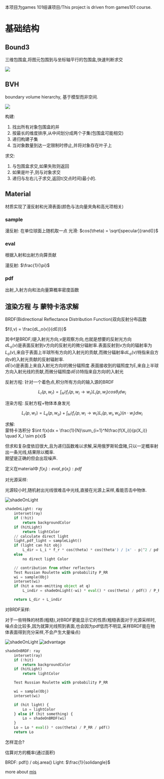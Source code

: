 本项目为games 101结课项目/This project is driven from games101 course. 

# 基础结构

## Bound3

三维包围盒,将图元包围到与坐标轴平行的包围盒,快速判断求交

![](./imgs/2Dboundary.jpg)

## BVH
 
 boundary volume hierarchy, 基于模型而非空间.

![](./imgs/bvh.jpg)

构建: 

1. 找出所有对象包围盒的并
2. 按最长的维度排序,从中间划分成两个子集(包围盒可能相交)
3. 递归构建子集
4. 当对象数量到达一定限制时停止,并将对象存在叶子上

求交:

1. 与包围盒求交,如果失败则返回
2. 如果是叶子,则与对象求交
3. 递归与左右儿子求交,返回t(交点时间)最小的.

## Material

材质实现了漫反射和光滑表面(颜色与法向量夹角和高光项相关)

### sample 

漫反射: 在单位球面上随机取一点
光滑: $cos(\theta) = \sqrt[specular]{rand()}$

### eval

根据入射和出射方向算贡献

漫反射: $\frac{1}{\pi}$

### pdf 

出射,入射方向和法向量算概率密度函数

## 渲染方程 与 蒙特卡洛求解

BRDF(Bidirectional Reflectance Distribution Function)双向反射分布函数

$f(l,v) = \frac{dL_o(v)}{dE(l)}$

其中f是BRDF,l是入射光方向,v是观察方向,也就是想要的反射光方向  
$dL_o(v)$是表面反射到v方向的反射光的微分辐射率.表面反射到v方向的辐射率为$L_o(v)$,来自于表面上半球所有方向的入射光的贡献,而微分辐射率$dL_o(v)$特指来自方向v的入射光贡献的反射辐射率.  
$dE(v)$是表面上来自入射光方向l的微分辐照度.表面接收到的辐照度为E,来自上半球方向入射光线的贡献,而微分辐照度$dE(l)$特指来自方向l的入射光

反射方程: 针对一个着色点,积分所有方向的输入源的BRDF

$$L_r(p,w_r) = \int_{H^2}f_r(p,w_i \to w_r)L_i(p,w_i)cos\theta_idw_i$$

渲染方程: 反射方程+物体本身发光

$$L_r(p,w_r) = L_e(p,w_o)+ \int_{H^2}f_r(p,w_i \to w_r)L_i(p,w_i,w_o)(n\cdot w_i)dw_i$$

求解:  
蒙特卡洛积分 $\int f(x)dx = \frac{1}{N}\sum_{i=1}^N\frac{f(X_i)}{p(X_i)} \quad X_i \sim p(x)$

但求和复杂度依旧很大,且为递归函数难以求解,采用俄罗斯轮盘赌,只以一定概率射出一条光线,结果除以概率.  
期望是正确的但会出现噪声.

定义在material中 $f(x_i) : eval, p(x_i) : pdf$

对光源采样:

光源较小时,随机射出光线很难击中光线,直接在光源上采样,看能否击中物体.

![shadeOnLight](./imgs/sampleOnLight.png)

```python
shadeOnLight: ray
    interset(ray)
    if (!hit)
        return backgroundColor
    if (hitLight)
        return lightColor
    // calculate direct light
    light,pdf_light = sampleLight()
    if (light can hit obj)
        L_dir = L_i * f_r * cos(theta) * cos(theta') / |x' - p|^2 / pdf_light
    else 
        no direct light Color

    // contribution from other reflectors
    Test Russian Roulette with probability P_RR
    wi = sample(Obj)
    interset(wi)
    if (hit a non-emitting object at q)
        L_indir = shadeOnLight(-wi) * eval() * cos(theta) / pdf() / P_RR

    return L_dir + L_indir
```

对BRDF采样:

对于一些特殊的材质(粗糙),对BRDF更能显示它的性质(粗糙表面对于光源采样时,噪点会比较多,因为就算光线照到表面,也会因为pdf低而不明显,采样BRDF能在物体表面得到充分采样,不会产生大量噪点)

![shadeOnLight](./imgs/sampleOnBRDF.png)
![advantage](./imgs/advantageOfMIS.png)

```python
shadeOnBRDF: ray
    interset(ray)
    if (!hit)
        return backgroundColor
    if (hitLight)
        return lightColor

    Test Russian Roulette with probability P_RR

    wi = sample(Obj)
    interset(wi)

    if (hit light) {
        Lo = lightColor
    } else if (hit something) {
        Lo = shadeOnBRDF(wi)
    }
    Lo = Lo * eval() * cos(theta) / P_RR / pdf()
    return Lo
```

怎样混合?

估算对方的概率(通过面积)

BRDF: pdf() / obj.area()
Light: $\frac{1}{solidangle}$

more about [mis](https://graphics.stanford.edu/courses/cs348b-03/papers/veach-chapter9.pdf)

